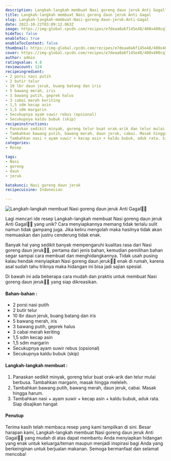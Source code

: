 ```yaml
---
description: Langkah-langkah membuat Nasi goreng daun jeruk Anti Gagal"
title: Langkah-langkah membuat Nasi goreng daun jeruk Anti Gagal
slug: Langkah-langkah-membuat-Nasi-goreng-daun-jeruk-Anti-Gagal
date: 2022-10-22T03:09:12.063Z
image: https://img-global.cpcdn.com/recipes/e7deaa0a6f145e48/400x400cq70/photo.jpg
hideToc: false
enableToc: true
enableTocContent: false
thumbnail: https://img-global.cpcdn.com/recipes/e7deaa0a6f145e48/400x400cq70/photo.jpg
cover: https://img-global.cpcdn.com/recipes/e7deaa0a6f145e48/400x400cq70/photo.jpg
author: admin
ratingvalue: 4.8
reviewcount: 124
recipeingredient:
- 2 porsi nasi putih
- 2 butir telur
- 10 lbr daun jeruk, buang batang dan iris
- 5 bawang merah, iris
- 3 bawang putih, geprek halus
- 3 cabai merah keriting
- 1,5 sdm kecap asin
- 1,5 sdm margarin
- Secukupnya ayam suwir rebus (opsional)
- Secukupnya kaldu bubuk (skip)
recipeinstructions:
- Panaskan sedikit minyak, goreng telur buat orak-arik dan telur mulai berbusa. Tambahkan margarin, masak hingga meleleh.
- Tambahkan bawang putih, bawang merah, daun jeruk, cabai. Masak hingga harum.
- Tambahkan nasi + ayam suwir + kecap asin + kaldu bubuk, aduk rata. Siap disajikan hangat
categories:
- Resep

tags:
- Nasi
- goreng
- daun
- jeruk

katakunci: Nasi goreng daun jeruk
recipecuisine: Indonesian

---
```


![Langkah-langkah membuat Nasi goreng daun jeruk Anti Gagal👩‍🍳](https://img-global.cpcdn.com/recipes/e7deaa0a6f145e48/400x400cq70/photo.jpg)

Lagi mencari ide resep Langkah-langkah membuat Nasi goreng daun jeruk Anti Gagal👩‍🍳 yang unik? Cara menyiapkannya memang tidak terlalu sulit namun tidak gampang juga. Jika keliru mengolah maka hasilnya tidak akan memuaskan dan justru cenderung tidak enak.

Banyak hal yang sedikit banyak mempengaruhi kualitas rasa dari Nasi goreng daun jeruk👩‍🍳, pertama dari jenis bahan, kemudian pemilihan bahan segar sampai cara membuat dan menghidangkannya. Tidak usah pusing kalau hendak menyiapkan Nasi goreng daun jeruk👩‍🍳 enak di rumah, karena asal sudah tahu triknya maka hidangan ini bisa jadi sajian spesial.

Di bawah ini ada beberapa cara mudah dan praktis untuk membuat Nasi goreng daun jeruk👩‍🍳 yang siap dikreasikan.

<!--inarticleads1-->

#### Bahan-bahan :

- 2 porsi nasi putih
- 2 butir telur
- 10 lbr daun jeruk, buang batang dan iris
- 5 bawang merah, iris
- 3 bawang putih, geprek halus
- 3 cabai merah keriting
- 1,5 sdm kecap asin
- 1,5 sdm margarin
- Secukupnya ayam suwir rebus (opsional)
- Secukupnya kaldu bubuk (skip)

<!--inarticleads2-->

#### Langkah-langkah membuat :

1. Panaskan sedikit minyak, goreng telur buat orak-arik dan telur mulai berbusa. Tambahkan margarin, masak hingga meleleh.
1. Tambahkan bawang putih, bawang merah, daun jeruk, cabai. Masak hingga harum.
1. Tambahkan nasi + ayam suwir + kecap asin + kaldu bubuk, aduk rata. Siap disajikan hangat

#### Penutup

Terima kasih telah membaca resep yang kami tampilkan di sini. Besar harapan kami, Langkah-langkah membuat Nasi goreng daun jeruk Anti Gagal👩‍🍳 yang mudah di atas dapat membantu Anda menyiapkan hidangan yang enak untuk keluarga/teman maupun menjadi inspirasi bagi Anda yang berkeinginan untuk berjualan makanan. Semoga bermanfaat dan selamat mencoba!